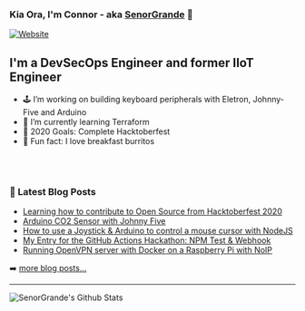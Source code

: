 ### Kia Ora, I'm Connor - aka [SenorGrande][website] 👋

[![Website](https://img.shields.io/website?label=senorgrande.github.io&style=for-the-badge&url=https%3A%2F%2Fsenorgrande.github.io)](https://senorgrande.github.io)

## I'm a DevSecOps Engineer and former IIoT Engineer

- 🕹️ I’m working on building keyboard peripherals with Eletron, Johnny-Five and Arduino
- 🔭 I’m currently learning Terraform
- 🥅 2020 Goals: Complete Hacktoberfest
- 🌯 Fun fact: I love breakfast burritos

<br />
<br />

### 📕 Latest Blog Posts

<!-- BLOG-POST-LIST:START -->
- [Learning how to contribute to Open Source from Hacktoberfest 2020](https://medium.com/@connor-hewett/learning-how-to-contribute-to-open-source-from-hacktoberfest-2020-38cb3beeb47a?source=rss-1b88832fa9b8------2)
- [Arduino CO2 Sensor with Johnny Five](https://medium.com/@connor-hewett/arduino-co2-sensor-with-johnny-five-94993a3dfd2f?source=rss-1b88832fa9b8------2)
- [️How to use a Joystick & Arduino to control a mouse cursor with NodeJS](https://medium.com/@connor-hewett/%EF%B8%8Fhow-to-use-a-joystick-arduino-to-control-a-mouse-cursor-with-nodejs-c3b19be17764?source=rss-1b88832fa9b8------2)
- [My Entry for the GitHub Actions Hackathon: NPM Test & Webhook](https://medium.com/@connor-hewett/my-entry-for-the-github-actions-hackathon-npm-test-webhook-5c50516af3b9?source=rss-1b88832fa9b8------2)
- [Running OpenVPN server with Docker on a Raspberry Pi with NoIP](https://medium.com/@connor-hewett/running-openvpn-server-with-docker-on-a-raspberry-pi-with-noip-39459dd9b625?source=rss-1b88832fa9b8------2)
<!-- BLOG-POST-LIST:END -->

➡️ [more blog posts...](https://medium.com/@hewett.j.connor)

---

<img align="left" alt="SenorGrande's Github Stats" src="https://github-readme-stats.codestackr.vercel.app/api?username=SenorGrande&show_icons=true&hide_border=true" />


[website]: https://senorgrande.github.io
